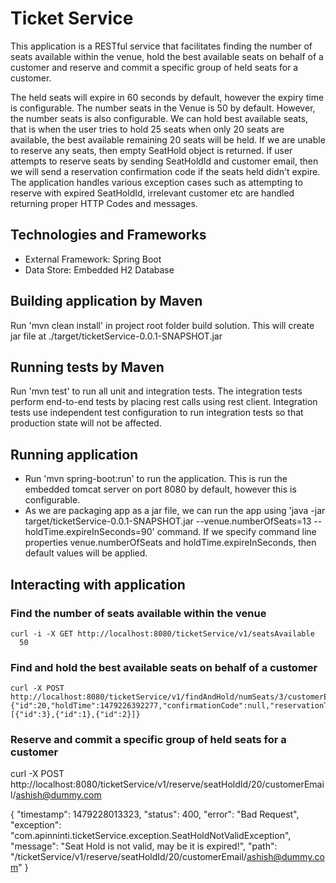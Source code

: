 # Ticket Service

This application is a RESTful service that facilitates finding the number of seats available within the venue, hold the best available 
seats on behalf of a customer and reserve and commit a specific group of held seats for a customer.

The held seats will expire in 60 seconds by default, however the expiry time is configurable. The number seats in the Venue is 50 by default.
However, the number seats is also configurable. We can hold best available seats,
that is when the user tries to hold 25 seats when only 20 seats are available, the best available remaining 20 seats will be held.
If we are unable to reserve any seats, then empty SeatHold object is returned. If user attempts to reserve seats by sending 
SeatHoldId and customer email, then we will send a reservation confirmation code if the seats held didn't expire. 
The application handles various exception cases such as attempting to reserve with expired SeatHoldId, irrelevant customer etc 
are handled returning proper HTTP Codes and messages.


## Technologies and Frameworks

- External Framework: Spring Boot
- Data Store: Embedded H2 Database

## Building application by Maven

Run 'mvn clean install' in project root folder build solution. This will create jar file at ./target/ticketService-0.0.1-SNAPSHOT.jar

## Running tests by Maven

Run 'mvn test' to run all unit and integration tests. The integration tests perform end-to-end tests by placing rest calls using rest client.
Integration tests  use independent test configuration to run integration tests so that production state will not be affected.

## Running application

- Run 'mvn spring-boot:run' to run the application. This is run the embedded tomcat server on port 8080 by default, however this is configurable.
- As we are packaging app as a jar file, we can run the app using 'java -jar target/ticketService-0.0.1-SNAPSHOT.jar --venue.numberOfSeats=13 --holdTime.expireInSeconds=90' command.
  If we specify command line properties venue.numberOfSeats and holdTime.expireInSeconds, then default values will be applied. 

## Interacting with application
### Find the number of seats available within the venue    

    curl -i -X GET http://localhost:8080/ticketService/v1/seatsAvailable
      50 
### Find and hold the best available seats on behalf of a customer
    curl -X POST http://localhost:8080/ticketService/v1/findAndHold/numSeats/3/customerEmail/ashish@dummy.com
    {"id":20,"holdTime":1479226392277,"confirmationCode":null,"reservationTime":null,"seats":[{"id":3},{"id":1},{"id":2}]}
### Reserve and commit a specific group of held seats for a customer
curl -X POST http://localhost:8080/ticketService/v1/reserve/seatHoldId/20/customerEmail/ashish@dummy.com

  {
    "timestamp": 1479228013323,
    "status": 400,
    "error": "Bad Request",
    "exception": "com.apinninti.ticketService.exception.SeatHoldNotValidException",
    "message": "Seat Hold is not valid, may be it is expired!",
    "path": "/ticketService/v1/reserve/seatHoldId/20/customerEmail/ashish@dummy.com"
  }


